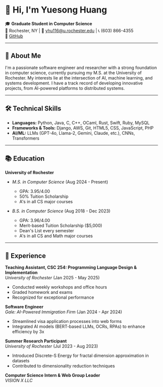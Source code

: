 # 👋 Hi, I'm Yuesong Huang

🎓 **Graduate Student in Computer Science**  
📍 Rochester, NY | 📧 yhu116@u.rochester.edu | 📞 (603) 866-4355  
🔗 [GitHub](https://github.com/AnakinHuang)

---

## 🚀 About Me

I'm a passionate software engineer and researcher with a strong foundation in computer science, currently pursuing my M.S. at the University of Rochester. My interests lie at the intersection of AI, machine learning, and systems development. I have a track record of developing innovative projects, from AI-powered platforms to distributed systems.

---

## 🛠️ Technical Skills

- **Languages:** Python, Java, C, C++, OCaml, Rust, Swift, Ruby, MySQL
- **Frameworks & Tools:** Django, AWS, Git, HTML5, CSS, JavaScript, PHP
- **AI/ML:** LLMs (GPT-4o, Llama-2, Gemini, Claude, etc.), CNNs, Transformers

---

## 📚 Education

**University of Rochester**  
- *M.S. in Computer Science* (Aug 2024 - Present)  
  - GPA: 3.95/4.00  
  - 50% Tuition Scholarship  
  - A's in all CS major courses

- *B.S. in Computer Science* (Aug 2018 - Dec 2023)  
  - GPA: 3.96/4.00  
  - Merit-based Tuition Scholarship ($5,000)  
  - Dean's List every semester  
  - A's in all CS and Math major courses

---

## 💼 Experience

**Teaching Assistant, CSC 254: Programming Language Design & Implementation**  
*University of Rochester* (Jan 2025 - May 2025)  
- Conducted weekly workshops and office hours  
- Graded homework and exams  
- Recognized for exceptional performance

**Software Engineer**  
*Gale: AI-Powered Immigration Firm* (Jan 2024 - Apr 2024)  
- Streamlined visa application processes into web forms  
- Integrated AI models (BERT-based LLMs, OCRs, RPAs) to enhance efficiency by 3x

**Summer Research Participant**  
*University of Rochester* (Jul 2023 - Aug 2023)  
- Introduced Discrete-S Energy for fractal dimension approximation in datasets  
- Contributed to dimensionality reduction techniques

**Computer Science Intern & Web Group Leader**  
*VISION X LLC*
